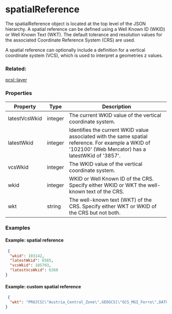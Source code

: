 # spatialReference

The spatialReference object is located at the top level of the JSON hierarchy.  A spatial reference can be defined using a Well Known ID (WKID) or Well Known Text (WKT). The default tolerance and resolution values for the associated Coordinate Reference System (CRS) are used.

A spatial reference can optionally include a definition for a vertical coordinate system (VCS), which is used to interpret a geometries z values.

### Related:

[pcsl::layer](layer.pcsl.md)
### Properties

| Property | Type | Description |
| --- | --- | --- |
| latestVcsWkid | integer | The current WKID value of the vertical coordinate system. |
| latestWkid | integer | Identifies the current WKID value associated with the same spatial reference. For example a WKID of '102100' (Web Mercator) has a latestWKid of '3857'. |
| vcsWkid | integer | The WKID value of the vertical coordinate system. |
| wkid | integer | WKID or Well Known ID of the CRS. Specify either WKID or WKT the well-known text of the CRS. |
| wkt | string | The well-known text (WKT) of the CRS. Specify either WKT or WKID of the CRS but not both. |

### Examples 

#### Example: spatial reference 

```json
 {
  "wkid": 103142,
  "latestWkid": 6565,
  "vcsWkid": 105703,
  "latestVcsWkid": 6360
} 
```

#### Example: custom spatial reference 

```json
 {
  "wkt": "PROJCS[\"Austria_Central_Zone\",GEOGCS[\"GCS_MGI_Ferro\",DATUM[\"D_MGI\",SPHEROID[\"Bessel_1841\",6377397.155,299.1528128]],PRIMEM[\"Ferro\",-17.66666666666667],UNIT[\"Degree\",0.0174532925199433]],PROJECTION[\"Transverse_Mercator\"],PARAMETER[\"False_Easting\",0.0],PARAMETER[\"False_Northing\",-5000000.0],PARAMETER[\"Central_Meridian\",13.33333333333333],PARAMETER[\"Scale_Factor\",1.0],PARAMETER[\"Latitude_Of_Origin\",0.0],UNIT[\"Meter\",1.0]]"
} 
```

